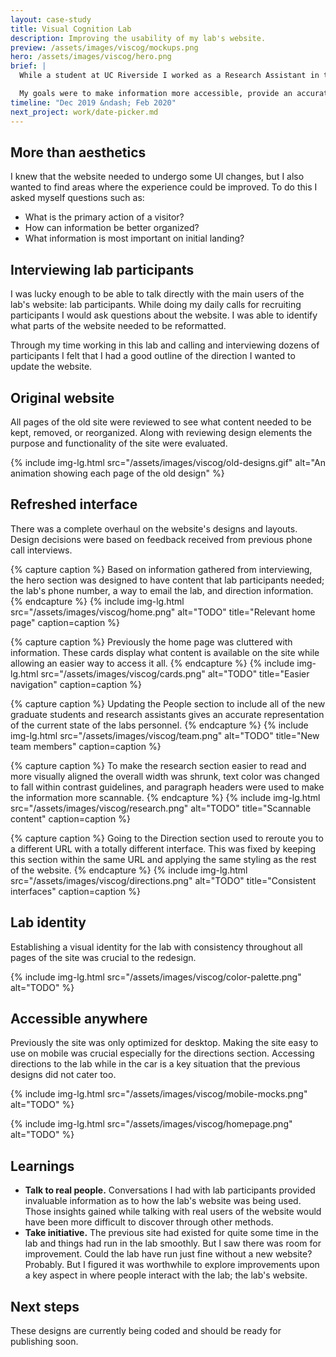 ```yaml
---
layout: case-study
title: Visual Cognition Lab
description: Improving the usability of my lab's website.
preview: /assets/images/viscog/mockups.png
hero: /assets/images/viscog/hero.png
brief: |
  While a student at UC Riverside I worked as a Research Assistant in the Visual Cognition Lab. While working there I noticed that our website could use some updating to provide a better experience for the lab's participants.

  My goals were to make information more accessible, provide an accurate representation of the current state of the lab, and give the lab a new brand identity.
timeline: "Dec 2019 &ndash; Feb 2020"
next_project: work/date-picker.md
---
```


## More than aesthetics

I knew that the website needed to undergo some UI changes, but I also wanted to find areas where the experience could be improved. To do this I asked myself questions such as:

- What is the primary action of a visitor?
- How can information be better organized?
- What information is most important on initial landing?

## Interviewing lab participants

I was lucky enough to be able to talk directly with the main users of the lab's website: lab participants. While doing my daily calls for recruiting participants I would ask questions about the website. I was able to identify what parts of the website needed to be reformatted.

Through my time working in this lab and calling and interviewing dozens of participants I felt that I had a good outline of the direction I wanted to update the website.

## Original website

All pages of the old site were reviewed to see what content needed to be kept, removed, or reorganized. Along with reviewing design elements the purpose and functionality of the site were evaluated.

{%
  include
  img-lg.html
  src="/assets/images/viscog/old-designs.gif"
  alt="An animation showing each page of the old design"
%}

## Refreshed interface

There was a complete overhaul on the website's designs and layouts. Design decisions were based on feedback received from previous phone call interviews.

{% capture caption %}
Based on information gathered from interviewing, the hero section was designed to have content that lab participants needed; the lab's phone number, a way to email the lab, and direction information.
{% endcapture %}
{%
  include
  img-lg.html
  src="/assets/images/viscog/home.png"
  alt="TODO"
  title="Relevant home page"
  caption=caption
%}

{% capture caption %}
Previously the home page was cluttered with information. These cards display what content is available on the site while allowing an easier way to access it all.
{% endcapture %}
{%
  include
  img-lg.html
  src="/assets/images/viscog/cards.png"
  alt="TODO"
  title="Easier navigation"
  caption=caption
%}

{% capture caption %}
Updating the People section to include all of the new graduate students and research assistants gives an accurate representation of the current state of the labs personnel.
{% endcapture %}
{%
  include
  img-lg.html
  src="/assets/images/viscog/team.png"
  alt="TODO"
  title="New team members"
  caption=caption
%}

{% capture caption %}
To make the research section easier to read and more visually aligned the overall width was shrunk, text color was changed to fall within contrast guidelines, and paragraph headers were used to make the information more scannable.
{% endcapture %}
{%
  include
  img-lg.html
  src="/assets/images/viscog/research.png"
  alt="TODO"
  title="Scannable content"
  caption=caption
%}

{% capture caption %}
Going to the Direction section used to reroute you to a different URL with a totally different interface. This was fixed by keeping this section within the same URL and applying the same styling as the rest of the website.
{% endcapture %}
{%
  include
  img-lg.html
  src="/assets/images/viscog/directions.png"
  alt="TODO"
  title="Consistent interfaces"
  caption=caption
%}

## Lab identity

Establishing a visual identity for the lab with consistency throughout all pages of the site was crucial to the redesign.

{%
  include
  img-lg.html
  src="/assets/images/viscog/color-palette.png"
  alt="TODO"
%}

## Accessible anywhere

Previously the site was only optimized for desktop. Making the site easy to use on mobile was crucial especially for the directions section. Accessing directions to the lab while in the car is a key situation that the previous designs did not cater too.

{%
  include
  img-lg.html
  src="/assets/images/viscog/mobile-mocks.png"
  alt="TODO"
%}

{%
  include
  img-lg.html
  src="/assets/images/viscog/homepage.png"
  alt="TODO"
%}

## Learnings

- <span class="text-white">**Talk to real people.**</span> Conversations I had with lab participants provided invaluable information as to how the lab's website was being used. Those insights gained while talking with real users of the website would have been more difficult to discover through other methods.
- <span class="text-white">**Take initiative.**</span> The previous site had existed for quite some time in the lab and things had run in the lab smoothly. But I saw there was room for improvement. Could the lab have run just fine without a new website? Probably. But I figured it was worthwhile to explore improvements upon a key aspect in where people interact with the lab; the lab's website.

## Next steps

These designs are currently being coded and should be ready for publishing soon.
